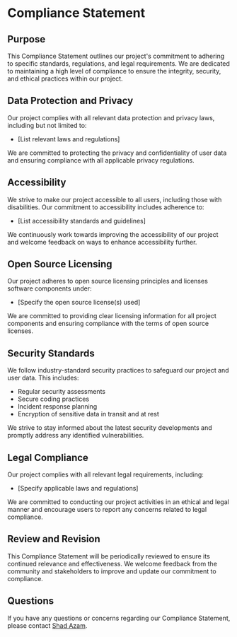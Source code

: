 # Compliance Statement

## Purpose

This Compliance Statement outlines our project's commitment to adhering to specific standards, regulations, and legal requirements. We are dedicated to maintaining a high level of compliance to ensure the integrity, security, and ethical practices within our project.

## Data Protection and Privacy

Our project complies with all relevant data protection and privacy laws, including but not limited to:

- [List relevant laws and regulations]

We are committed to protecting the privacy and confidentiality of user data and ensuring compliance with all applicable privacy regulations.

## Accessibility

We strive to make our project accessible to all users, including those with disabilities. Our commitment to accessibility includes adherence to:

- [List accessibility standards and guidelines]

We continuously work towards improving the accessibility of our project and welcome feedback on ways to enhance accessibility further.

## Open Source Licensing

Our project adheres to open source licensing principles and licenses software components under:

- [Specify the open source license(s) used]

We are committed to providing clear licensing information for all project components and ensuring compliance with the terms of open source licenses.

## Security Standards

We follow industry-standard security practices to safeguard our project and user data. This includes:

- Regular security assessments
- Secure coding practices
- Incident response planning
- Encryption of sensitive data in transit and at rest

We strive to stay informed about the latest security developments and promptly address any identified vulnerabilities.

## Legal Compliance

Our project complies with all relevant legal requirements, including:

- [Specify applicable laws and regulations]

We are committed to conducting our project activities in an ethical and legal manner and encourage users to report any concerns related to legal compliance.

## Review and Revision

This Compliance Statement will be periodically reviewed to ensure its continued relevance and effectiveness. We welcome feedback from the community and stakeholders to improve and update our commitment to compliance.

## Questions

If you have any questions or concerns regarding our Compliance Statement, please contact [Shad Azam](mailto:m.n81306034@gmail.com).

